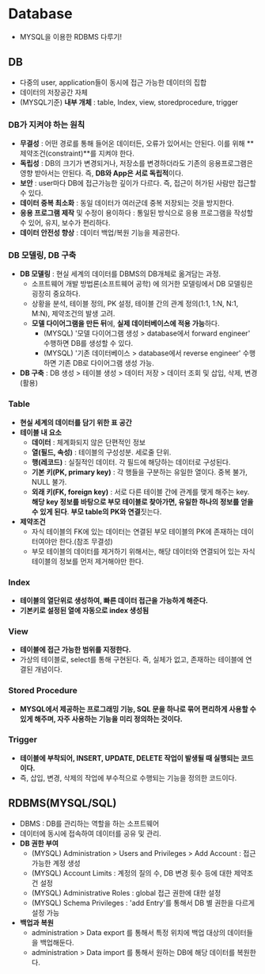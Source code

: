 # Database

- MYSQL을 이용한 RDBMS 다루기!





## DB

- 다중의 user, application들이 동시에 접근 가능한 데이터의 집합
- 데이터의 저장공간 자체
- (MYSQL기준) **내부 개체** : table, Index, view, storedprocedure, trigger

### DB가 지켜야 하는 원칙

- **무결성** : 어떤 경로를 통해 들어온 데이터든, 오류가 있어서는 안된다. 이를 위해 **제약조건(constraint)**를 지켜야 한다.
- **독립성** : DB의 크기가 변경되거나, 저장소를 변경하더라도 기존의 응용프로그램은 영향 받아서는 안된다. 즉, **DB와 App은 서로 독립적**이다.
- **보안** : user마다 DB에 접근가능한 깊이가 다르다. 즉, 접근이 허가된 사람만 접근할 수 있다.
- **데이터 중복 최소화** : 동일 데이터가 여러군데 중복 저장되는 것을 방지한다.
- **응용 프로그램 제작** 및 수정이 용이하다 : 통일된 방식으로 응용 프로그램을 작성할 수 있어, 유지, 보수가 편리하다.
- **데이터 안전성 향상** : 데이터 백업/복원 기능을 제공한다.

### DB 모델링, DB 구축

- **DB 모델링** : 현실 세계의 데이터를 DBMS의 DB개체로 옮겨담는 과정.
  - 소프트웨어 개발 방법론(소프트웨어 공학) 에 의거한 모델링에서 DB 모델링은 굉장히 중요하다.
  - 상황을 분석, 테이블 정의, PK 설정, 테이블 간의 관계 정의(1:1, 1:N, N:1, M:N), 제약조건의 발생 고려.
  - **모델 다이어그램을 만든 뒤**에, **실제 데이터베이스에 적용 가능**하다.
    - (MYSQL) '모델 다이어그램 생성 > database에서 forward engineer' 수행하면 DB를 생성할 수 있다.
    - (MYSQL) '기존 데이터베이스 > database에서 reverse engineer' 수행하면 기존 DB로 다이어그램 생성 가능.
- **DB 구축** : DB 생성 > 테이블 생성 > 데이터 저장 > 데이터 조회 및 삽입, 삭제, 변경 (활용)

### Table

- **현실 세계의 데이터를 담기 위한 표 공간**
- **테이블 내 요소**
  - **데이터** : 체계화되지 않은 단편적인 정보
  - **열(필드, 속성)** : 테이블의 구성성분. 세로줄 단위.
  - **행(레코드)** : 실질적인 데이터. 각 필드에 해당하는 데이터로 구성된다.
  - **기본 키(PK, primary key)** : 각 행들을 구분하는 유일한 열이다. 중복 불가, NULL 불가.
  - **외래 키(FK, foreign key)** : 서로 다른 테이블 간에 관계를 맺게 해주는 key. **해당 key 정보를 바탕으로 부모 테이블로 찾아가면, 유일한 하나의 정보를 얻을 수 있게 된다**. **부모 table의 PK와 연결**짓는다.
- **제약조건**
  - 자식 테이블의 FK에 있는 데이터는 연결된 부모 테이블의 PK에 존재하는 데이터여야만 한다.(참조 무결성)
  - 부모 테이블의 데이터를 제거하기 위해서는, 해당 데이터와 연결되어 있는 자식 테이블의 정보를 먼저 제거해야만 한다.  

### Index

- **테이블의 열단위로 생성하여, 빠른 데이터 접근을 가능하게 해준다.**
- **기본키로 설정된 열에 자동으로 index 생성됨**

### View

- **테이블에 접근 가능한 범위를 지정한다.**
- 가상의 테이블로, select를 통해 구현된다. 즉, 실체가 없고, 존재하는 테이블에 연결된 개념이다.

### Stored Procedure

- **MYSQL에서 제공하는 프로그래밍 기능, SQL 문을 하나로 묶어 편리하게 사용할 수 있게 해주며, 자주 사용하는 기능을 미리 정의하는 것이다.**

### Trigger

- **테이블에 부착되어, INSERT, UPDATE, DELETE 작업이 발생될 때 실행되는 코드이다.**
- 즉, 삽입, 변경, 삭제의 작업에 부수적으로 수행되는 기능을 정의한 코드이다.





## RDBMS(MYSQL/SQL)

- DBMS : DB를 관리하는 역할을 하는 소프트웨어
- 데이터에 동시에 접속하여 데이터를 공유 및 관리.
- **DB 권한 부여**
  - (MYSQL) Administration > Users and Privileges >  Add Account : 접근 가능한 계정 생성
  - (MYSQL) Account Limits : 계정의 질의 수, DB 변경 횟수 등에 대한 제약조건 설정
  - (MYSQL) Administrative Roles : global 접근 권한에 대한 설정
  - (MYSQL) Schema Privileges : 'add Entry'를 통해서 DB 별 권한을 다르게 설정 가능
- **백업과 복원**
  - administration > Data export 를 통해서 특정 위치에 백업 대상의 데이터들을 백업해둔다.
  - administration > Data import 를 통해서 원하는 DB에 해당 데이터를 복원한다.